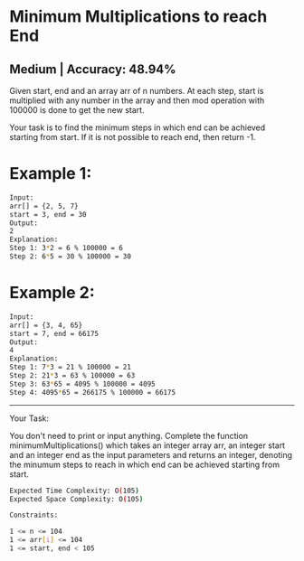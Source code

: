 # Minimum Multiplications to reach End
## Medium |  Accuracy: 48.94%

<p>Given start, end and an array arr of n numbers. At each step, start is multiplied with any number in the array and then mod operation with 100000 is done to get the new start.</p>

<p>Your task is to find the minimum steps in which end can be achieved starting from start. If it is not possible to reach end, then return -1.</p>


# Example 1:

```bash
Input:
arr[] = {2, 5, 7}
start = 3, end = 30
Output:
2
Explanation:
Step 1: 3*2 = 6 % 100000 = 6 
Step 2: 6*5 = 30 % 100000 = 30
```


# Example 2:

```bash
Input:
arr[] = {3, 4, 65}
start = 7, end = 66175
Output:
4
Explanation:
Step 1: 7*3 = 21 % 100000 = 21 
Step 2: 21*3 = 63 % 100000 = 63 
Step 3: 63*65 = 4095 % 100000 = 4095 
Step 4: 4095*65 = 266175 % 100000 = 66175
```

<hr>

<span>Your Task:</span>
<p>You don't need to print or input anything. Complete the function minimumMultiplications() which takes an integer array arr, an integer start and an integer end as the input parameters and returns an integer, denoting the minumum steps to reach in which end can be achieved starting from start.</p>


```bash
Expected Time Complexity: O(105)
Expected Space Complexity: O(105)

Constraints:

1 <= n <= 104
1 <= arr[i] <= 104
1 <= start, end < 105
```
